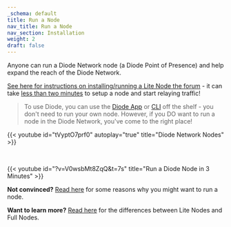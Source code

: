 ```yaml
---
_schema: default
title: Run a Node
nav_title: Run a Node
nav_section: Installation
weight: 2
draft: false
---
```

Anyone can run a Diode Network node (a Diode Point of Presence) and help expand the reach of the Diode Network.

<a href="https://forum.diode.io/t/lite-node-installation/33" target="_blank" rel="noopener">See here for instructions on installing/running a Lite Node the forum</a> - it can take <a href="https://medium.com/@hansrempel_27543/first-deployment-of-a-diode-node-48c8a18f8e2d" target="_blank" rel="noopener">less than two minutes</a> to setup a node and start relaying traffic!

> To use Diode, you can use the [Diode App](https://diode.io/solutions/app) or [CLI](https://diode.io/solutions/cli) off the shelf - you don't need to run your own node. However, if you DO want to run a node in the Diode Network, you've come to the right place!

{{< youtube id="tVyptO7prf0" autoplay="true" title="Diode Network Nodes" >}}

&nbsp;

{{< youtube id="?v=V0wsbMt8ZqQ&t=7s" title="Run a Diode Node in 3 Minutes" >}}

**Not convinced?** [Read here](/docs/faq/why-host-a-node/) for some reasons why you might want to run a node.

**Want to learn more?** [Read here](https://network.docs.diode.io/docs/features/lite-nodes-vs-full-nodes/) for the differences between Lite Nodes and Full Nodes.
